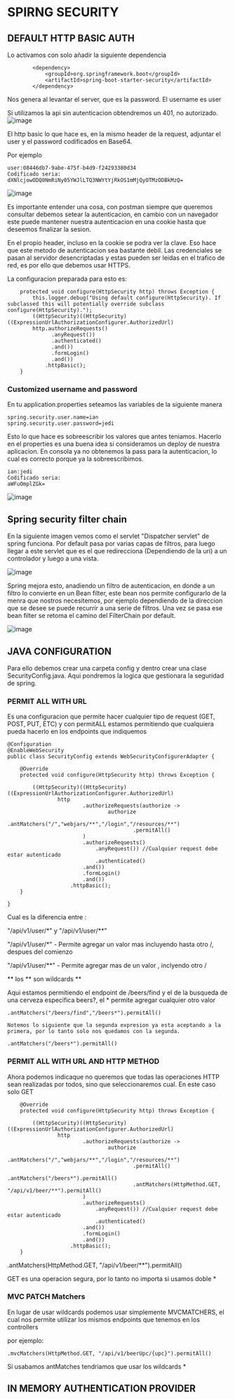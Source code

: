 # SPIRNG SECURITY

## DEFAULT HTTP BASIC AUTH

Lo activamos con solo añadir la siguiente dependencia

```
        <dependency>
            <groupId>org.springframework.boot</groupId>
            <artifactId>spring-boot-starter-security</artifactId>
        </dependency>
```

Nos genera al levantar el server, que es la password. El username es user

Si utilizamos la api sin autenticacion obtendremos un 401, no autorizado. 
![image](https://user-images.githubusercontent.com/56406481/211181840-56326d45-d41c-462a-98ea-ed4fd10c6e45.png)

El http basic lo que hace es, en la mismo header de la request, adjuntar el user y el password codificados en Base64.

Por ejemplo

```
user:08446db7-9abe-475f-b4d9-f24293380d34
Codificado seria:
dXNlcjowODQ0NmRiNy05YWJlLTQ3NWYtYjRkOS1mMjQyOTMzODBkMzQ=
```

![image](https://user-images.githubusercontent.com/56406481/211182030-e7a8adb6-68a9-45a7-b7e0-2983116a4449.png)

Es importante entender una cosa, con postman siempre que queremos consultar debemos setear la autenticacion, en cambio con un navegador este puede mantener nuestra autenticacion en una cookie hasta que deseemos finalizar la sesion. 

En el propio header, incluso en la cookie se podra ver la clave. Eso hace que este metodo de autenticacion sea bastante debil. Las credenciales se pasan al servidor desencriptadas y estas pueden ser leidas en el trafico de red, es por ello que debemos usar HTTPS.

La configuracion preparada para esto es:

```
    protected void configure(HttpSecurity http) throws Exception {
        this.logger.debug("Using default configure(HttpSecurity). If subclassed this will potentially override subclass configure(HttpSecurity).");
        ((HttpSecurity)((HttpSecurity)    ((ExpressionUrlAuthorizationConfigurer.AuthorizedUrl)
        http.authorizeRequests()
              .anyRequest())
              .authenticated()
              .and())
              .formLogin()
              .and())
            .httpBasic();
    }
```

### Customized username and password

En tu application.properties seteamos las variables de la siguiente manera

```
spring.security.user.name=ian
spring.security.user.password=jedi
```

Esto lo que hace es sobreescribir los valores que antes teniamos. Hacerlo en el properties es una buena idea si consideramos un deploy de nuestra aplicacion.
En consola ya no obtenemos la pass para la autenticacion, lo cual es correcto porque ya la sobreescribimos. 

```
ian:jedi
Codificado seria:
aWFuOmplZGk=
```

![image](https://user-images.githubusercontent.com/56406481/211182368-a77db3b0-4e32-4740-be77-6f667605b3a1.png)


## Spring security filter chain

En la siguiente imagen vemos como el servlet "Dispatcher servlet" de spring funciona. Por default pasa por varias capas de filtros, para luego llegar a este servlet que es el que redirecciona (Dependiendo de la uri) a un controlador y luego a una vista.


![image](https://user-images.githubusercontent.com/56406481/211183016-85a6cfb3-f665-4cbd-9f4d-8e55719802ed.png)

Spring mejora esto, anadiendo un filtro de autenticacion, en donde a un filtro lo convierte en un Bean filter, este bean nos permite configurarlo de la menra que nostros necesitemos, por ejemplo dependiendo de la direccion que se desee se puede recurrir a una serie de filtros. Una vez se pasa ese bean filter se retoma el camino del FilterChain por default.

![image](https://user-images.githubusercontent.com/56406481/211183118-cbc8abf1-660f-4a02-8b22-2b4e6e5c494e.png)


## JAVA CONFIGURATION

Para ello debemos crear una carpeta config y dentro crear una clase SecurityConfig.java. Aqui pondremos la logica que gestionara la seguridad de spring.

###  PERMIT ALL WITH URL

Es una configuracion que permite hacer cualquier tipo de request (GET, POST, PUT, ETC) y con permitALL estamos permitiendo que cualquiera pueda hacerlo en los endpoints que indiquemos

```
@Configuration
@EnableWebSecurity
public class SecurityConfig extends WebSecurityConfigurerAdapter {

    @Override
    protected void configure(HttpSecurity http) throws Exception {

        ((HttpSecurity)((HttpSecurity) ((ExpressionUrlAuthorizationConfigurer.AuthorizedUrl)
                http
                        .authorizeRequests(authorize -> 
                                authorize
                                        .antMatchers("/","webjars/**","/login","/resources/**")
                                        .permitAll()
                        )
                        .authorizeRequests()
                            .anyRequest()) //Cualquier request debe estar autenticado
                            .authenticated()
                        .and())
                        .formLogin()
                        .and())
                    .httpBasic();
    }

}
```
Cual es la diferencia entre : 

"/api/v1/user/*" y "/api/v1/user/**" 

"/api/v1/user/*" - Permite agregar un valor mas incluyendo hasta otro /, despues del comienzo 

"/api/v1/user/**" - Permite agregar mas de un valor , inclyendo otro / 

** los ** son wildcards **

Aqui estamos permitiendo el endpoint de /beers/find y el de la busqueda de una cerveza especifica beers?, el * permite agregar cualquier otro valor

```
.antMatchers("/beers/find","/beers*").permitAll()

Notemos lo siguiente que la segunda expresion ya esta aceptando a la primera, por lo tanto solo nos quedamos con la segunda. 

.antMatchers("/beers*").permitAll()
```

###  PERMIT ALL WITH URL AND HTTP METHOD

Ahora podemos indicaque no queremos que todas las operaciones HTTP sean realizadas por todos, sino que seleccionaremos cual. En este caso solo GET

```
    @Override
    protected void configure(HttpSecurity http) throws Exception {

        ((HttpSecurity)((HttpSecurity) ((ExpressionUrlAuthorizationConfigurer.AuthorizedUrl)
                http
                        .authorizeRequests(authorize ->
                                authorize
                                        .antMatchers("/","webjars/**","/login","/resources/**")
                                        .permitAll()
                                        .antMatchers("/beers*").permitAll()
                                        .antMatchers(HttpMethod.GET, "/api/v1/beer/**").permitAll()
                        )
                        .authorizeRequests()
                            .anyRequest()) //Cualquier request debe estar autenticado
                            .authenticated()
                        .and())
                        .formLogin()
                        .and())
                    .httpBasic();
    }
```

.antMatchers(HttpMethod.GET, "/api/v1/beer/**").permitAll() 

GET es una operacion segura, por lo tanto no importa si usamos doble *


###  MVC PATCH Matchers

En lugar de usar wildcards podemos usar simplemente MVCMATCHERS, el cual nos permite utilizar los mismos endpoints que tenemos en los controllers

por ejemplo:


```
.mvcMatchers(HttpMethod.GET, "/api/v1/beerUpc/{upc}").permitAll()
```

Si usabamos antMatches tendriamos que usar los wildcards *

## IN MEMORY AUTHENTICATION PROVIDER





